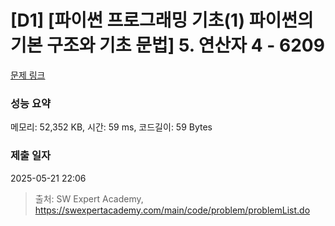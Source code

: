 # [D1] [파이썬 프로그래밍 기초(1) 파이썬의 기본 구조와 기초 문법] 5. 연산자 4 - 6209 

[문제 링크](https://swexpertacademy.com/main/code/problem/problemDetail.do?contestProbId=AWcU60eq4h4DFAU4) 

### 성능 요약

메모리: 52,352 KB, 시간: 59 ms, 코드길이: 59 Bytes

### 제출 일자

2025-05-21 22:06



> 출처: SW Expert Academy, https://swexpertacademy.com/main/code/problem/problemList.do